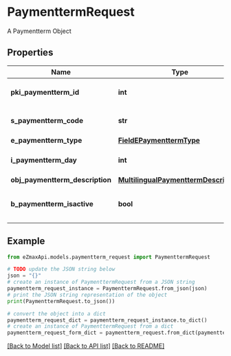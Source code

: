# PaymenttermRequest

A Paymentterm Object

## Properties

Name | Type | Description | Notes
------------ | ------------- | ------------- | -------------
**pki_paymentterm_id** | **int** | The unique ID of the Paymentterm | [optional] 
**s_paymentterm_code** | **str** | The code of the Paymentterm | 
**e_paymentterm_type** | [**FieldEPaymenttermType**](FieldEPaymenttermType.md) |  | 
**i_paymentterm_day** | **int** | The day of the Paymentterm | 
**obj_paymentterm_description** | [**MultilingualPaymenttermDescription**](MultilingualPaymenttermDescription.md) |  | 
**b_paymentterm_isactive** | **bool** | Whether the Paymentterm is active or not | 

## Example

```python
from eZmaxApi.models.paymentterm_request import PaymenttermRequest

# TODO update the JSON string below
json = "{}"
# create an instance of PaymenttermRequest from a JSON string
paymentterm_request_instance = PaymenttermRequest.from_json(json)
# print the JSON string representation of the object
print(PaymenttermRequest.to_json())

# convert the object into a dict
paymentterm_request_dict = paymentterm_request_instance.to_dict()
# create an instance of PaymenttermRequest from a dict
paymentterm_request_form_dict = paymentterm_request.from_dict(paymentterm_request_dict)
```
[[Back to Model list]](../README.md#documentation-for-models) [[Back to API list]](../README.md#documentation-for-api-endpoints) [[Back to README]](../README.md)


